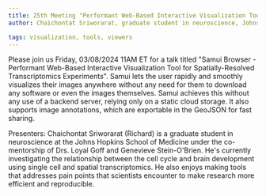 ```yaml
---
title: 25th Meeting "Performant Web-Based Interactive Visualization Tool for Spatially-Resolved Transcriptomics Experiments"
author: Chaichontat Sriworarat, graduate student in neuroscience, Johns Hopkins School of Medicine

tags: visualization, tools, viewers
---
```


Please join us Friday, 03/08/2024 11AM ET for a talk titled "Samui Browser - Performant Web-Based Interactive Visualization Tool for Spatially-Resolved Transcriptomics Experiments". 
Samui lets the user rapidly and smoothly visualizes their images anywhere without any need for them to download any software or even the images themselves. Samui achieves this without any use of a backend server, relying only on a static cloud storage. It also supports image annotations, which are exportable in the GeoJSON for fast sharing.

Presenters: Chaichontat Sriworarat (Richard) is a graduate student in neuroscience at the Johns Hopkins School of Medicine under the co-mentorship of Drs. Loyal Goff and Genevieve Stein-O'Brien. He's currently investigating the relationship between the cell cycle and brain development using single cell and spatial transcriptomics. He also enjoys making tools that addresses pain points that scientists encounter to make research more efficient and reproducible.
